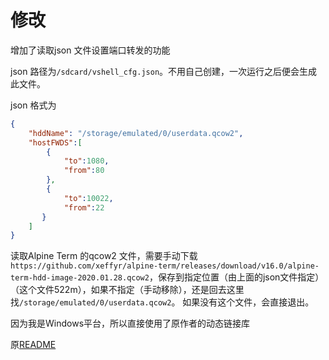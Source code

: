 # 修改

增加了读取json 文件设置端口转发的功能

json 路径为`/sdcard/vshell_cfg.json`。不用自己创建，一次运行之后便会生成此文件。

json 格式为

```json
{
    "hddName": "/storage/emulated/0/userdata.qcow2",
    "hostFWDS":[
        {
            "to":1080,
            "from":80 
        }, 
        {
            "to":10022,
            "from":22 
       }
    ]
}
```

读取Alpine Term 的qcow2 文件，需要手动下载
`https://github.com/xeffyr/alpine-term/releases/download/v16.0/alpine-term-hdd-image-2020.01.28.qcow2`，保存到指定位置（由上面的json文件指定）
（这个文件522m），如果不指定（手动移除），还是回去这里找`/storage/emulated/0/userdata.qcow2`。
如果没有这个文件，会直接退出。

因为我是Windows平台，所以直接使用了原作者的动态链接库

原[README](README_O.md)
